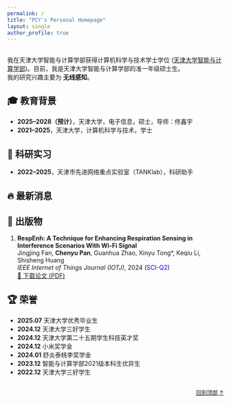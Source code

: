 ```yaml
---
permalink: /
title: "PCY's Personal Homepage"
layout: single
author_profile: true
---
```


<!-- 导航栏
<nav>
  <ul>
    <li><a href="#about-me"><i class="fas fa-id-card"></i> 个人简介</a></li>
    <li><a href="#education"><i class="fas fa-graduation-cap"></i> 教育背景</a></li>
    <li><a href="#research"><i class="fas fa-flask"></i> 科研实习</a></li>
    <li><a href="#publications"><i class="fas fa-book-open"></i> 出版物</a></li>
    <li><a href="#awards"><i class="fas fa-trophy"></i> 荣誉</a></li>
  </ul>
</nav> -->

<!-- 页面内容 -->
## <span id="about-me"></span>
我在天津大学智能与计算学部获得计算机科学与技术学士学位 ([天津大学智能与计算学部](https://cic.tju.edu.cn/))。目前，我是天津大学智能与计算学部的准一年级硕士生。  
我的研究兴趣主要为 **无线感知**。

<!-- --- -->

## <span id="education">🎓 教育背景</span>
- **2025–2028（预计）**，天津大学，电子信息，硕士，导师：佟鑫宇  
- **2021–2025**，天津大学，计算机科学与技术，学士

<!-- --- -->

## <span id="research">🔬 科研实习</span>
- **2022–2025**，天津市先进网络重点实验室（TANKlab），科研助手  

<!-- --- -->

## <span id="news">🔥 最新消息</span>

<!-- --- -->



## <span id="publications">📝 出版物</span>
1. **RespEnh: A Technique for Enhancing Respiration Sensing in Interference Scenarios With Wi-Fi Signal**  
   Jingjing Fan, **Chenyu Pan**, Guanhua Zhao, Xinyu Tong*, Keqiu Li, Shisheng Huang  
   *IEEE Internet of Things Journal (IOTJ)*, 2024 (<font color="blue">SCI-Q2</font>)  
   [📄 下载论文 (PDF)](/files/RespEnh_A_Technique_for_Enhancing_Respiration_Sensing_in_Interference_Scenarios_With_Wi-Fi_Signal.pdf)

<!-- --- -->

## <span id="awards">🏆 荣誉</span>
- **2025.07** 天津大学优秀毕业生
- **2024.12** 天津大学三好学生
- **2024.12** 天津大学第二十五期学生科技英才奖
- **2024.12** 小米奖学金
- **2024.01** 舒炎泰桃李奖学金
- **2023.12** 智能与计算学部2021级本科生优异生
- **2022.12** 天津大学三好学生

<!-- --- -->

<div style="text-align: right; margin-top: 2em;">
  <a href="#home" style="font-size: 0.9em;">回到顶部 ↑</a>
</div>